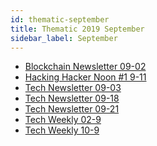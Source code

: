 ```yaml
---
id: thematic-september
title: Thematic 2019 September
sidebar_label: September
---
```


- <a href="/html/Thematic/2019/September/Blockchain Newsletter 09-02.html" target="_parent">Blockchain Newsletter 09-02</a>
- <a href="/html/Thematic/2019/September/Hacking Hacker Noon 9-11.html" target="_parent">Hacking Hacker Noon #1 9-11</a>
- <a href="/html/Thematic/2019/September/Tech Newsletter 09-03.html" target="_parent">Tech Newsletter 09-03</a>
- <a href="/html/Thematic/2019/September/Tech Newsletter 09-18.html" target="_parent">Tech Newsletter 09-18</a>
- <a href="/html/Thematic/2019/September/Tech Newsletter 09-21.html" target="_parent">Tech Newsletter 09-21</a>
- <a href="/html/Thematic/2019/September/Tech Weekly 02-9.html" target="_parent">Tech Weekly 02-9</a>
- <a href="/html/Thematic/2019/September/Tech Weekly 10-9.html" target="_parent">Tech Weekly 10-9</a>